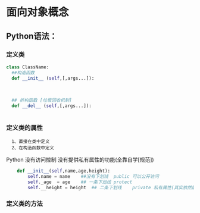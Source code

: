 # 面向对象概念

## Python语法：

### 定义类
``` Python
class ClassName:
  ##构造函数 
  def __init__ (self,[,args...]):
  
  
  
  ## 析构函数 [垃圾回收机制] 
  def __del__ (self,[,args...]):
  
```
### 定义类的属性
```
  1、直接在类中定义
  2、在构造函数中定义
```
Python 没有访问控制 没有提供私有属性的功能(全靠自学[规范])
```python
    def __init__(self,name,age,height):
        self.name = name    ##没有下划线  public 可以公开访问
        self._age  = age    ## 一条下划线 protect
        self.__height = height  ## 二条下划线    private 私有属性(其实依然能从外部访问)
```
### 定义类的方法
